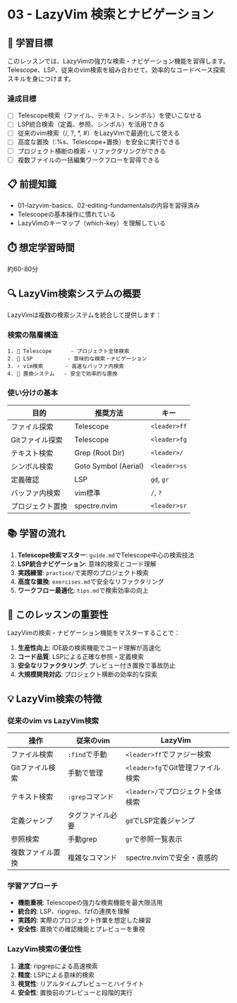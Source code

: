 # 03 - LazyVim 検索とナビゲーション

## 🎯 学習目標

このレッスンでは、LazyVimの強力な検索・ナビゲーション機能を習得します。Telescope、LSP、従来のvim検索を組み合わせて、効率的なコードベース探索スキルを身につけます。

### 達成目標
- [ ] Telescope検索（ファイル、テキスト、シンボル）を使いこなせる
- [ ] LSP統合検索（定義、参照、シンボル）を活用できる
- [ ] 従来のvim検索（/, ?, *, #）をLazyVimで最適化して使える
- [ ] 高度な置換（:%s、Telescope+置換）を安全に実行できる
- [ ] プロジェクト横断の検索・リファクタリングができる
- [ ] 複数ファイルの一括編集ワークフローを習得できる

## 📋 前提知識

- 01-lazyvim-basics、02-editing-fundamentalsの内容を習得済み
- Telescopeの基本操作に慣れている
- LazyVimのキーマップ（which-key）を理解している

## ⏱️ 想定学習時間

約60-80分

## 🔍 LazyVim検索システムの概要

LazyVimは複数の検索システムを統合して提供します：

### 検索の階層構造
```
1. 🎯 Telescope      - プロジェクト全体検索
2. 🧠 LSP           - 意味的な検索・ナビゲーション  
3. ⚡ vim検索       - 高速なバッファ内検索
4. 🔄 置換システム   - 安全で効率的な置換
```

### 使い分けの基本
| 目的 | 推奨方法 | キー |
|------|----------|------|
| ファイル探索 | Telescope | `<leader>ff` |
| Gitファイル探索 | Telescope | `<leader>fg` |
| テキスト検索 | Grep (Root Dir) | `<leader>/` |
| シンボル検索 | Goto Symbol (Aerial) | `<leader>ss` |
| 定義確認 | LSP | `gd`, `gr` |
| バッファ内検索 | vim標準 | `/`, `?` |
| プロジェクト置換 | spectre.nvim | `<leader>sr` |

## 📚 学習の流れ

1. **Telescope検索マスター**: `guide.md`でTelescope中心の検索技法
2. **LSP統合ナビゲーション**: 意味的検索とコード理解
3. **実践練習**: `practice/`で実際のプロジェクト検索
4. **高度な置換**: `exercises.md`で安全なリファクタリング
5. **ワークフロー最適化**: `tips.md`で検索効率の向上

## 🔑 このレッスンの重要性

LazyVimの検索・ナビゲーション機能をマスターすることで：

1. **生産性向上**: IDE級の検索機能でコード理解が高速化
2. **コード品質**: LSPによる正確な参照・定義検索
3. **安全なリファクタリング**: プレビュー付き置換で事故防止
4. **大規模開発対応**: プロジェクト横断の効率的な探索

## 💡 LazyVim検索の特徴

### 従来のvim vs LazyVim検索

| 操作 | 従来のvim | LazyVim |
|------|-----------|---------|
| ファイル検索 | `:find`で手動 | `<leader>ff`でファジー検索 |
| Gitファイル検索 | 手動で管理 | `<leader>fg`でGit管理ファイル検索 |
| テキスト検索 | `:grep`コマンド | `<leader>/`でプロジェクト全体検索 |
| 定義ジャンプ | タグファイル必要 | `gd`でLSP定義ジャンプ |
| 参照検索 | 手動grep | `gr`で参照一覧表示 |
| 複数ファイル置換 | 複雑なコマンド | spectre.nvimで安全・直感的 |

### 学習アプローチ
- **機能重視**: Telescopeの強力な検索機能を最大限活用
- **統合的**: LSP、ripgrep、fzfの連携を理解
- **実践的**: 実際のプロジェクト作業を想定した練習
- **安全性**: 置換での確認機能とプレビューを重視

### LazyVim検索の優位性
1. **速度**: ripgrepによる高速検索
2. **精度**: LSPによる意味的検索
3. **視覚性**: リアルタイムプレビューとハイライト
4. **安全性**: 置換前のプレビューと段階的実行